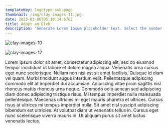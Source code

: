 ```yaml
---
templateKey: logotype-sub-page
thumbnail: /img/clay-images-11.jpg
date: 2023-03-06T05:10:14.676Z
title: Adopt an Oleh
description: 'Generate Lorem Ipsum placeholder text. Select the number of characters, words, sentences or paragraphs, and hit generate!'
---
```


![clay-images-10](/img/clay-images-10.jpg)

![clay-images-12](/img/clay-images-12.jpg)

Lorem ipsum dolor sit amet, consectetur adipiscing elit, sed do eiusmod tempor incididunt ut labore et dolore magna aliqua. Venenatis urna cursus eget nunc scelerisque. Nullam non nisi est sit amet facilisis. Quisque id diam vel quam. Morbi tincidunt augue interdum velit. Pellentesque adipiscing commodo elit at imperdiet dui accumsan. Adipiscing vitae proin sagittis nisl rhoncus mattis rhoncus urna neque. Commodo odio aenean sed adipiscing diam donec adipiscing tristique risus. Mi tempus imperdiet nulla malesuada pellentesque. Maecenas ultricies mi eget mauris pharetra et ultrices. Cursus risus at ultrices mi tempus imperdiet nulla. Sit amet nisl suscipit adipiscing bibendum est ultricies. At volutpat diam ut venenatis tellus in. Cursus eget nunc scelerisque viverra mauris in. Ut aliquam purus sit amet luctus venenatis lectus.

